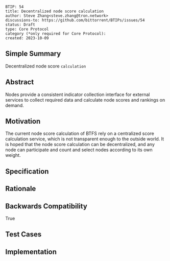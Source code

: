 
```
BTIP: 54
title: Decentralized node score calculation
author: Steve Zhang<steve.zhang@tron.network>
discussions-to: https://github.com/bittorrent/BTIPs/issues/54
status: Draft
type: Core Protocol
category (*only required for Core Protocol):
created: 2023-10-09
```

## Simple Summary

Decentralized node score `calculation`

## Abstract

Nodes provide a consistent indicator collection interface for external services to collect required data and calculate node scores and rankings on demand.

## Motivation

The current node score calculation of BTFS rely on a centralized score calculation service, which is not transparent enough to the outside world. It is hoped that the node score calculation can be decentralized, and any node can participate and count and select nodes according to its own weight.

## Specification

## Rationale

## Backwards Compatibility

True

## Test Cases

## Implementation
